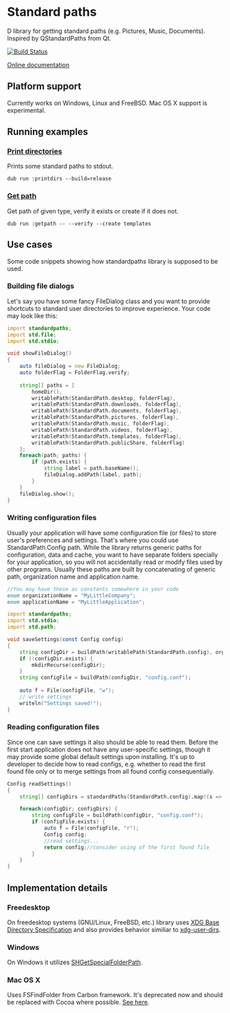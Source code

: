 # Standard paths

D library for getting standard paths (e.g. Pictures, Music, Documents). Inspired by QStandardPaths from Qt.

[![Build Status](https://travis-ci.org/MyLittleRobo/standardpaths.svg?branch=master)](https://travis-ci.org/MyLittleRobo/standardpaths)

[Online documentation](http://mylittlerobo.github.io/standardpaths/standardpaths.html)

## Platform support

Currently works on Windows, Linux and FreeBSD. Mac OS X support is experimental.

## Running examples

### [Print directories](examples/printdirs/source/app.d)

Prints some standard paths to stdout.

    dub run :printdirs --build=release
    
### [Get path](examples/getpath/source/app.d)

Get path of given type, verify it exists or create if it does not.

    dub run :getpath -- --verify --create templates
    
## Use cases

Some code snippets showing how standardpaths library is supposed to be used.

### Building file dialogs

Let's say you have some fancy FileDialog class and you want to provide shortcuts to standard user directories to improve experience.
Your code may look like this:

```d
import standardpaths;
import std.file;
import std.stdio;

void showFileDialog()
{
    auto fileDialog = new FileDialog;
    auto folderFlag = FolderFlag.verify;
    
    string[] paths = [
        homeDir(),
        writablePath(StandardPath.desktop, folderFlag),
        writablePath(StandardPath.downloads, folderFlag),
        writablePath(StandardPath.documents, folderFlag),
        writablePath(StandardPath.pictures, folderFlag),
        writablePath(StandardPath.music, folderFlag),
        writablePath(StandardPath.videos, folderFlag),
        writablePath(StandardPath.templates, folderFlag),
        writablePath(StandardPath.publicShare, folderFlag)
    ];
    foreach(path; paths) {
        if (path.exists) {
            string label = path.baseName();
            fileDialog.addPath(label, path);
        }
    }
    fileDialog.show();
}
```

### Writing configuration files

Usually your application will have some configuration file (or files) to store user's preferences and settings. That's where you could use StandardPath.Config path.
While the library returns generic paths for configuration, data and cache, you want to have separate folders specially for your application, so you will not accidentally read or modify files used by other programs.
Usually these paths are built by concatenating of generic path, organization name and application name.

```d
//You may have these as constants somewhere in your code
enum organizationName = "MyLittleCompany";
enum applicationName = "MyLittleApplication";

import standardpaths;
import std.stdio;
import std.path;

void saveSettings(const Config config)
{
    string configDir = buildPath(writablePath(StandardPath.config), organizationName, applicationName);
    if (!configDir.exists) {
        mkdirRecurse(configDir);
    }
    string configFile = buildPath(configDir, "config.conf");
    
    auto f = File(configFile, "w"); 
    // write settings
    writeln("Settings saved!");
}
```

### Reading configuration files

Since one can save settings it also should be able to read them. Before the first start application does not have any user-specific settings, though it may provide some global default settings upon installing.
It's up to developer to decide how to read configs, e.g. whether to read the first found file only or to merge settings from all found config consequentially.

```d
Config readSettings()
{
    string[] configDirs = standardPaths(StandardPath.config).map!(s => buildPath(s, organizationName, applicationName).array;

    foreach(configDir; configDirs) {
        string configFile = buildPath(configDir, "config.conf");
        if (configFile.exists) {
            auto f = File(configFile, "r");
            Config config;
            //read settings...
            return config;//consider using of the first found file
        }
    }
}
```

## Implementation details

### Freedesktop

On freedesktop systems (GNU/Linux, FreeBSD, etc.) library uses [XDG Base Directory Specification](http://standards.freedesktop.org/basedir-spec/latest/index.html#introduction) and also provides behavior similiar to [xdg-user-dirs](http://www.freedesktop.org/wiki/Software/xdg-user-dirs/).

### Windows

On Windows it utilizes [SHGetSpecialFolderPath](https://msdn.microsoft.com/en-us/library/windows/desktop/bb762204(v=vs.85).aspx).

### Mac OS X

Uses FSFindFolder from Carbon framework. It's deprecated now and should be replaced with Cocoa where possible. [See here](http://cocoadev.com/ApplicationSupportFolder).
